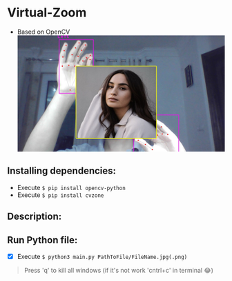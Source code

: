 # Virtual-Zoom

- Based on OpenCV
![](/TestCases/RES.jpg)

## Installing dependencies:

- Execute `$ pip install opencv-python`
- Execute `$ pip install cvzone`

## Description:


## Run Python file:

- [X] Execute `$ python3 main.py PathToFile/FileName.jpg(.png)`
> Press 'q' to kill all windows (if it's not work 'cntrl+c' in terminal :joy:)
